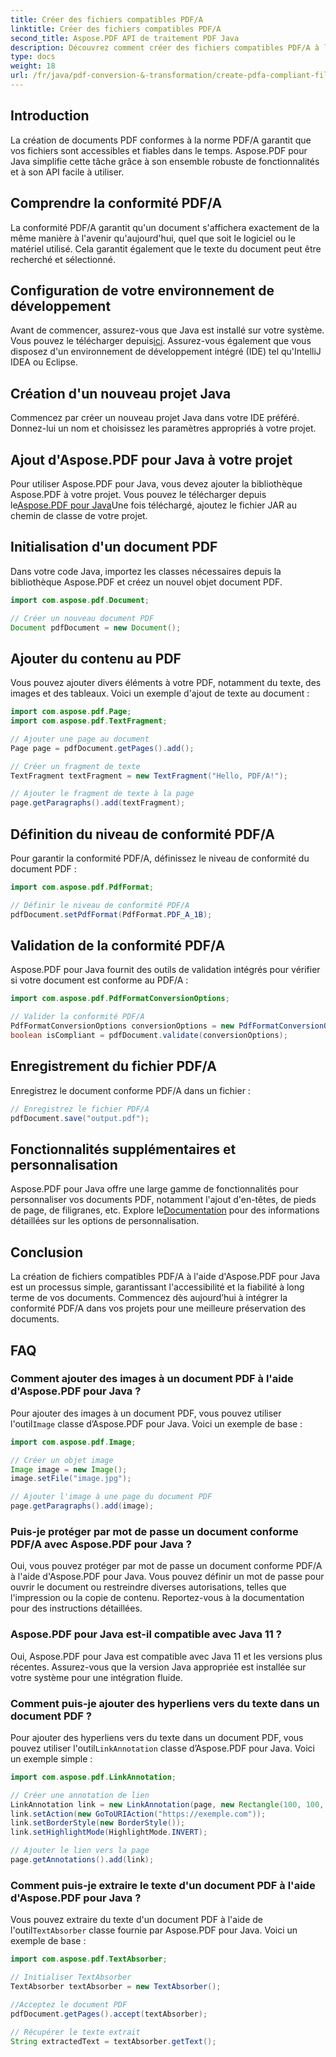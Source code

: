 ```yaml
---
title: Créer des fichiers compatibles PDF/A
linktitle: Créer des fichiers compatibles PDF/A
second_title: Aspose.PDF API de traitement PDF Java
description: Découvrez comment créer des fichiers compatibles PDF/A à l'aide d'Aspose.PDF pour Java. Guide étape par étape avec des exemples de code pour les PDF standard de l'industrie.
type: docs
weight: 18
url: /fr/java/pdf-conversion-&-transformation/create-pdfa-compliant-files/
---
```


## Introduction

La création de documents PDF conformes à la norme PDF/A garantit que vos fichiers sont accessibles et fiables dans le temps. Aspose.PDF pour Java simplifie cette tâche grâce à son ensemble robuste de fonctionnalités et à son API facile à utiliser.

## Comprendre la conformité PDF/A

La conformité PDF/A garantit qu'un document s'affichera exactement de la même manière à l'avenir qu'aujourd'hui, quel que soit le logiciel ou le matériel utilisé. Cela garantit également que le texte du document peut être recherché et sélectionné.

## Configuration de votre environnement de développement

 Avant de commencer, assurez-vous que Java est installé sur votre système. Vous pouvez le télécharger depuis[ici](https://www.java.com/download/). Assurez-vous également que vous disposez d'un environnement de développement intégré (IDE) tel qu'IntelliJ IDEA ou Eclipse.

## Création d'un nouveau projet Java

Commencez par créer un nouveau projet Java dans votre IDE préféré. Donnez-lui un nom et choisissez les paramètres appropriés à votre projet.

## Ajout d'Aspose.PDF pour Java à votre projet

 Pour utiliser Aspose.PDF pour Java, vous devez ajouter la bibliothèque Aspose.PDF à votre projet. Vous pouvez le télécharger depuis le[Aspose.PDF pour Java](https://releases.aspose.com/pdf/java/)Une fois téléchargé, ajoutez le fichier JAR au chemin de classe de votre projet.

## Initialisation d'un document PDF

Dans votre code Java, importez les classes nécessaires depuis la bibliothèque Aspose.PDF et créez un nouvel objet document PDF.

```java
import com.aspose.pdf.Document;

// Créer un nouveau document PDF
Document pdfDocument = new Document();
```

## Ajouter du contenu au PDF

Vous pouvez ajouter divers éléments à votre PDF, notamment du texte, des images et des tableaux. Voici un exemple d'ajout de texte au document :

```java
import com.aspose.pdf.Page;
import com.aspose.pdf.TextFragment;

// Ajouter une page au document
Page page = pdfDocument.getPages().add();

// Créer un fragment de texte
TextFragment textFragment = new TextFragment("Hello, PDF/A!");

// Ajouter le fragment de texte à la page
page.getParagraphs().add(textFragment);
```

## Définition du niveau de conformité PDF/A

Pour garantir la conformité PDF/A, définissez le niveau de conformité du document PDF :

```java
import com.aspose.pdf.PdfFormat;

// Définir le niveau de conformité PDF/A
pdfDocument.setPdfFormat(PdfFormat.PDF_A_1B);
```

## Validation de la conformité PDF/A

Aspose.PDF pour Java fournit des outils de validation intégrés pour vérifier si votre document est conforme au PDF/A :

```java
import com.aspose.pdf.PdfFormatConversionOptions;

// Valider la conformité PDF/A
PdfFormatConversionOptions conversionOptions = new PdfFormatConversionOptions(PdfFormat.PDF_A_1B, new PdfFormatConversionOptions(), 1000);
boolean isCompliant = pdfDocument.validate(conversionOptions);
```

## Enregistrement du fichier PDF/A

Enregistrez le document conforme PDF/A dans un fichier :

```java
// Enregistrez le fichier PDF/A
pdfDocument.save("output.pdf");
```

## Fonctionnalités supplémentaires et personnalisation

Aspose.PDF pour Java offre une large gamme de fonctionnalités pour personnaliser vos documents PDF, notamment l'ajout d'en-têtes, de pieds de page, de filigranes, etc. Explore le[Documentation](https://reference.aspose.com/pdf/java/) pour des informations détaillées sur les options de personnalisation.

## Conclusion

La création de fichiers compatibles PDF/A à l'aide d'Aspose.PDF pour Java est un processus simple, garantissant l'accessibilité et la fiabilité à long terme de vos documents. Commencez dès aujourd’hui à intégrer la conformité PDF/A dans vos projets pour une meilleure préservation des documents.

## FAQ

### Comment ajouter des images à un document PDF à l'aide d'Aspose.PDF pour Java ?

 Pour ajouter des images à un document PDF, vous pouvez utiliser l'outil`Image` classe d’Aspose.PDF pour Java. Voici un exemple de base :

```java
import com.aspose.pdf.Image;

// Créer un objet image
Image image = new Image();
image.setFile("image.jpg");

// Ajouter l'image à une page du document PDF
page.getParagraphs().add(image);
```

### Puis-je protéger par mot de passe un document conforme PDF/A avec Aspose.PDF pour Java ?

Oui, vous pouvez protéger par mot de passe un document conforme PDF/A à l'aide d'Aspose.PDF pour Java. Vous pouvez définir un mot de passe pour ouvrir le document ou restreindre diverses autorisations, telles que l'impression ou la copie de contenu. Reportez-vous à la documentation pour des instructions détaillées.

### Aspose.PDF pour Java est-il compatible avec Java 11 ?

Oui, Aspose.PDF pour Java est compatible avec Java 11 et les versions plus récentes. Assurez-vous que la version Java appropriée est installée sur votre système pour une intégration fluide.

### Comment puis-je ajouter des hyperliens vers du texte dans un document PDF ?

 Pour ajouter des hyperliens vers du texte dans un document PDF, vous pouvez utiliser l'outil`LinkAnnotation` classe d’Aspose.PDF pour Java. Voici un exemple simple :

```java
import com.aspose.pdf.LinkAnnotation;

// Créer une annotation de lien
LinkAnnotation link = new LinkAnnotation(page, new Rectangle(100, 100, 200, 120));
link.setAction(new GoToURIAction("https://exemple.com"));
link.setBorderStyle(new BorderStyle());
link.setHighlightMode(HighlightMode.INVERT);

// Ajouter le lien vers la page
page.getAnnotations().add(link);
```

### Comment puis-je extraire le texte d'un document PDF à l'aide d'Aspose.PDF pour Java ?

 Vous pouvez extraire du texte d'un document PDF à l'aide de l'outil`TextAbsorber` classe fournie par Aspose.PDF pour Java. Voici un exemple de base :

```java
import com.aspose.pdf.TextAbsorber;

// Initialiser TextAbsorber
TextAbsorber textAbsorber = new TextAbsorber();

//Acceptez le document PDF
pdfDocument.getPages().accept(textAbsorber);

// Récupérer le texte extrait
String extractedText = textAbsorber.getText();
```